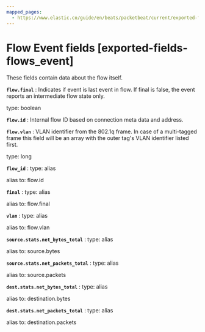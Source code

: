 ```yaml
---
mapped_pages:
  - https://www.elastic.co/guide/en/beats/packetbeat/current/exported-fields-flows_event.html
---
```


# Flow Event fields [exported-fields-flows_event]

These fields contain data about the flow itself.

**`flow.final`**
:   Indicates if event is last event in flow. If final is false, the event reports an intermediate flow state only.

type: boolean


**`flow.id`**
:   Internal flow ID based on connection meta data and address.


**`flow.vlan`**
:   VLAN identifier from the 802.1q frame. In case of a multi-tagged frame this field will be an array with the outer tag's VLAN identifier listed first.

type: long


**`flow_id`**
:   type: alias

alias to: flow.id


**`final`**
:   type: alias

alias to: flow.final


**`vlan`**
:   type: alias

alias to: flow.vlan


**`source.stats.net_bytes_total`**
:   type: alias

alias to: source.bytes


**`source.stats.net_packets_total`**
:   type: alias

alias to: source.packets


**`dest.stats.net_bytes_total`**
:   type: alias

alias to: destination.bytes


**`dest.stats.net_packets_total`**
:   type: alias

alias to: destination.packets


